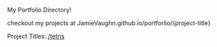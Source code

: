 My Portfolio Directory!

checkout my projects at JamieVaughn.github.io/portforlio/{project-title}

Project Titles:
[/tetris](https://jamievaughn.github.io/portfolio/tetris)
